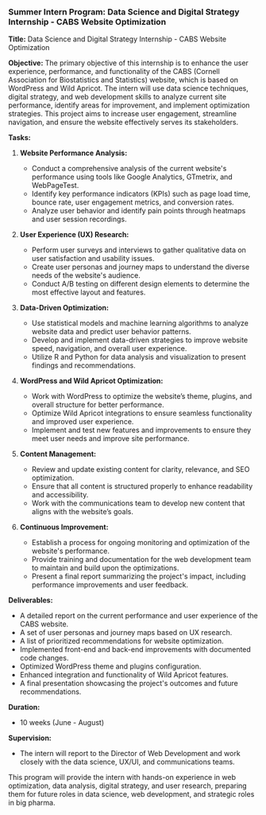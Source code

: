 ### Summer Intern Program: Data Science and Digital Strategy Internship - CABS Website Optimization

**Title:** Data Science and Digital Strategy Internship - CABS Website Optimization

**Objective:**
The primary objective of this internship is to enhance the user experience, performance, and functionality of the CABS (Cornell Association for Biostatistics and Statistics) website, which is based on WordPress and Wild Apricot. The intern will use data science techniques, digital strategy, and web development skills to analyze current site performance, identify areas for improvement, and implement optimization strategies. This project aims to increase user engagement, streamline navigation, and ensure the website effectively serves its stakeholders.

**Tasks:**

1. **Website Performance Analysis:**
   - Conduct a comprehensive analysis of the current website's performance using tools like Google Analytics, GTmetrix, and WebPageTest.
   - Identify key performance indicators (KPIs) such as page load time, bounce rate, user engagement metrics, and conversion rates.
   - Analyze user behavior and identify pain points through heatmaps and user session recordings.

2. **User Experience (UX) Research:**
   - Perform user surveys and interviews to gather qualitative data on user satisfaction and usability issues.
   - Create user personas and journey maps to understand the diverse needs of the website's audience.
   - Conduct A/B testing on different design elements to determine the most effective layout and features.

3. **Data-Driven Optimization:**
   - Use statistical models and machine learning algorithms to analyze website data and predict user behavior patterns.
   - Develop and implement data-driven strategies to improve website speed, navigation, and overall user experience.
   - Utilize R and Python for data analysis and visualization to present findings and recommendations.

4. **WordPress and Wild Apricot Optimization:**
   - Work with WordPress to optimize the website’s theme, plugins, and overall structure for better performance.
   - Optimize Wild Apricot integrations to ensure seamless functionality and improved user experience.
   - Implement and test new features and improvements to ensure they meet user needs and improve site performance.

5. **Content Management:**
   - Review and update existing content for clarity, relevance, and SEO optimization.
   - Ensure that all content is structured properly to enhance readability and accessibility.
   - Work with the communications team to develop new content that aligns with the website’s goals.

6. **Continuous Improvement:**
   - Establish a process for ongoing monitoring and optimization of the website's performance.
   - Provide training and documentation for the web development team to maintain and build upon the optimizations.
   - Present a final report summarizing the project's impact, including performance improvements and user feedback.

**Deliverables:**
- A detailed report on the current performance and user experience of the CABS website.
- A set of user personas and journey maps based on UX research.
- A list of prioritized recommendations for website optimization.
- Implemented front-end and back-end improvements with documented code changes.
- Optimized WordPress theme and plugins configuration.
- Enhanced integration and functionality of Wild Apricot features.
- A final presentation showcasing the project's outcomes and future recommendations.

**Duration:**
- 10 weeks (June - August)

**Supervision:**
- The intern will report to the Director of Web Development and work closely with the data science, UX/UI, and communications teams.

This program will provide the intern with hands-on experience in web optimization, data analysis, digital strategy, and user research, preparing them for future roles in data science, web development, and strategic roles in big pharma.
